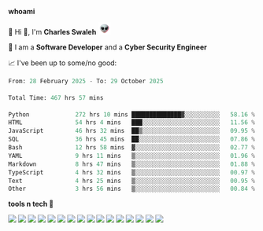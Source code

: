 **whoami**

🤪 Hi 👋, I'm **Charles Swaleh** <img src="alien.gif" height="25px">

🤖 I am a **Software Developer** and a **Cyber Security Engineer**

📈 I've been up to some/no good:

<!--START_SECTION:waka-->

```python
From: 28 February 2025 - To: 29 October 2025

Total Time: 467 hrs 57 mins

Python             272 hrs 10 mins ██████████████▓░░░░░░░░░░   58.16 %
HTML               54 hrs 4 mins   ███░░░░░░░░░░░░░░░░░░░░░░   11.56 %
JavaScript         46 hrs 32 mins  ██▒░░░░░░░░░░░░░░░░░░░░░░   09.95 %
SQL                36 hrs 45 mins  ██░░░░░░░░░░░░░░░░░░░░░░░   07.86 %
Bash               12 hrs 58 mins  ▓░░░░░░░░░░░░░░░░░░░░░░░░   02.77 %
YAML               9 hrs 11 mins   ▒░░░░░░░░░░░░░░░░░░░░░░░░   01.96 %
Markdown           8 hrs 47 mins   ▒░░░░░░░░░░░░░░░░░░░░░░░░   01.88 %
TypeScript         4 hrs 32 mins   ▒░░░░░░░░░░░░░░░░░░░░░░░░   00.97 %
Text               4 hrs 25 mins   ▒░░░░░░░░░░░░░░░░░░░░░░░░   00.95 %
Other              3 hrs 56 mins   ▒░░░░░░░░░░░░░░░░░░░░░░░░   00.84 %
```

<!--END_SECTION:waka-->


**tools n tech 🔭**

![](https://img.shields.io/badge/OS-Linux-informational?style=flat&logo=linux&logoColor=white&color=800020)
![](https://img.shields.io/badge/Code-JavaScript-informational?style=flat&logo=javascript&logoColor=white&color=800020)
![](https://img.shields.io/badge/Code-Python-informational?style=flat&logo=python&logoColor=white&color=800020)
![](https://img.shields.io/badge/Code-C-informational?style=flat&logo=c&logoColor=white&color=800020)
![](https://img.shields.io/badge/Code-Ruby-informational?style=flat&logo=ruby&logoColor=white&color=800020)
![](https://img.shields.io/badge/Code-Go-informational?style=flat&logo=go&logoColor=white&color=800020)
![](https://img.shields.io/badge/Framework-React-informational?style=flat&logo=react&logoColor=white&color=800020)
![](https://img.shields.io/badge/Framework-Django-informational?style=flat&logo=django&logoColor=white&color=800020)
![](https://img.shields.io/badge/Framework-Flask-informational?style=flat&logo=flask&logoColor=white&color=800020)
![](https://img.shields.io/badge/Framework-Rails-informational?style=flat&logo=Ruby&logoColor=white&color=800020)
![](https://img.shields.io/badge/Shell-Bash-informational?style=flat&logo=gnu-bash&logoColor=white&color=800020)
![](https://img.shields.io/badge/DB-PostgreSQL-informational?style=flat&logo=postgresql&logoColor=white&color=800020)
![](https://img.shields.io/badge/DB-MySQL-informational?style=flat&logo=mysql&logoColor=white&color=800020)
![](https://img.shields.io/badge/CI/CD-Docker-informational?style=flat&logo=docker&logoColor=white&color=800020)
![](https://img.shields.io/badge/CI/CD-Kubernetes-informational?style=flat&logo=kubernetes&logoColor=white&color=800020)
![](https://img.shields.io/badge/CI/CD-Jenkins-informational?style=flat&logo=jenkins&logoColor=white&color=800020)

<!-- **stats 🔭**

[![Charles's GitHub stats](https://github-readme-stats.vercel.app/api?username=mashm3ll0w&count_private=true&show_icons=true&theme=maroongold&include_all_commits=true)](https://github.com/anuraghazra/github-readme-stats)             [![Top Langs](https://github-readme-stats.vercel.app/api/top-langs/?username=mashm3ll0w&layout=compact&theme=maroongold&langs_count=6)](https://github.com/anuraghazra/github-readme-stats) -->
